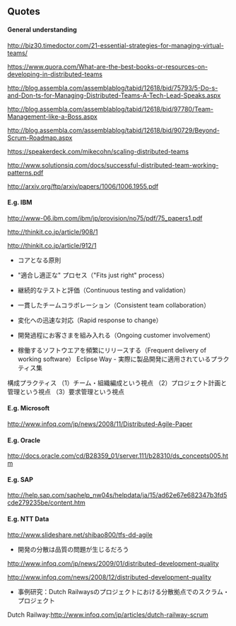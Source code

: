 ## Quotes

#### General understanding 

http://biz30.timedoctor.com/21-essential-strategies-for-managing-virtual-teams/

https://www.quora.com/What-are-the-best-books-or-resources-on-developing-in-distributed-teams

http://blog.assembla.com/assemblablog/tabid/12618/bid/75793/5-Do-s-and-Don-ts-for-Managing-Distributed-Teams-A-Tech-Lead-Speaks.aspx

http://blog.assembla.com/assemblablog/tabid/12618/bid/97780/Team-Management-like-a-Boss.aspx

http://blog.assembla.com/assemblablog/tabid/12618/bid/90729/Beyond-Scrum-Roadmap.aspx

https://speakerdeck.com/mikecohn/scaling-distributed-teams

http://www.solutionsiq.com/docs/successful-distributed-team-working-patterns.pdf

http://arxiv.org/ftp/arxiv/papers/1006/1006.1955.pdf


#### E.g. IBM

http://www-06.ibm.com/ibm/jp/provision/no75/pdf/75_papers1.pdf

http://thinkit.co.jp/article/908/1

http://thinkit.co.jp/article/912/1


- コアとなる原則

- "適合し適正な" プロセス（"Fits just right" process）
- 継続的なテストと評価（Continuous testing and validation）
- 一貫したチームコラボレーション（Consistent team collaboration）
- 変化への迅速な対応（Rapid response to change）
- 開発過程にお客さまを組み入れる（Ongoing customer involvement）
- 稼働するソフトウエアを頻繁にリリースする（Frequent delivery of working software）
Eclipse Way - 実際に製品開発に適用されているプラクティス集

構成プラクティス
（1）チーム・組織編成という視点
（2）プロジェクト計画と管理という視点
（3）要求管理という視点

#### E.g. Microsoft

http://www.infoq.com/jp/news/2008/11/Distributed-Agile-Paper

#### E.g. Oracle

http://docs.oracle.com/cd/B28359_01/server.111/b28310/ds_concepts005.htm

#### E.g. SAP

http://help.sap.com/saphelp_nw04s/helpdata/ja/15/ad62e67e682347b3fd5cde279235be/content.htm

#### E.g. NTT Data

http://www.slideshare.net/shibao800/tfs-dd-agile

- 開発の分散は品質の問題が生じるだろう

http://www.infoq.com/jp/news/2009/01/distributed-development-quality

http://www.infoq.com/news/2008/12/distributed-development-quality

- 事例研究：Dutch Railwaysのプロジェクトにおける分散拠点でのスクラム・プロジェクト

Dutch Railway:http://www.infoq.com/jp/articles/dutch-railway-scrum

